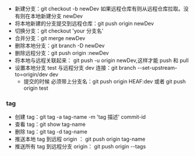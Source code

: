 - 新建分支：git checkout -b newDev 如果远程仓库有则从远程仓库拉取。没有则在本地新建分支 newDev
- 将本地新建的分支提交到远程仓库：git push origin newDev
- 切换分支：git checkout 'your 分支名'
- 合并分支：git merge newDev
- 删除本地分支：git branch -D newDev
- 删除远程分支：git push origin :newDev
- 将本地与远程关联起来： git push -u origin newDev,这样才能 push 和 pull
- 设置本地分支 test 与远程分支 dev 连接：git branch --set-upstream-to=origin/dev dev
  - 提交的时候 必须带上分支名：git push origin HEAF:dev 或者 git push origin test

### tag

- 创建 tag：git tag -a tag-name -m 'tag 描述' commit-id
- 查看 tag：git show tag-name
- 删除 tag：git tag -d tag-name
- 推送本地 tag 到远程 origin ： git push origin tag-name
- 推送所有 tag 到远程分支 origin： git push origin --tags
